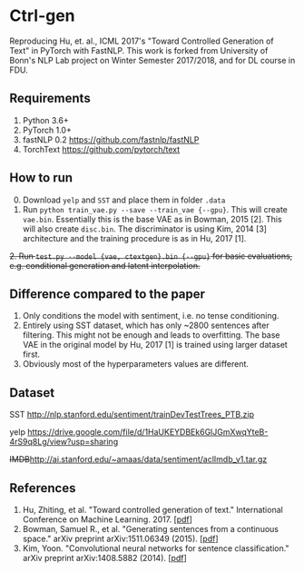 # Ctrl-gen
Reproducing Hu, et. al., ICML 2017's "Toward Controlled Generation of Text" in PyTorch with FastNLP.
This work is forked from University of Bonn's NLP Lab project on Winter Semester 2017/2018,
and for DL course in FDU.


## Requirements
1. Python 3.6+
2. PyTorch 1.0+
3. fastNLP 0.2 <https://github.com/fastnlp/fastNLP>
4. TorchText <https://github.com/pytorch/text>


## How to run
0. Download `yelp` and `SST` and place them in folder `.data`
1. Run `python train_vae.py --save --train_vae {--gpu}`. This will create `vae.bin`. Essentially this is the base VAE as in Bowman, 2015 [2]. This will also create `disc.bin`. The discriminator is using Kim, 2014 [3] architecture and the training procedure is as in Hu, 2017 [1].

~~2. Run `test.py --model {vae, ctextgen}.bin {--gpu}` for basic evaluations, e.g. conditional generation and latent interpolation.~~

## Difference compared to the paper
1. Only conditions the model with sentiment, i.e. no tense conditioning.
2. Entirely using SST dataset, which has only ~2800 sentences after filtering. This might not be enough and leads to overfitting. The base VAE in the original model by Hu, 2017 [1] is trained using larger dataset first.
3. Obviously most of the hyperparameters values are different.


## Dataset

SST <http://nlp.stanford.edu/sentiment/trainDevTestTrees_PTB.zip>

yelp <https://drive.google.com/file/d/1HaUKEYDBEk6GlJGmXwqYteB-4rS9q8Lg/view?usp=sharing>

~~IMDB~~<http://ai.stanford.edu/~amaas/data/sentiment/aclImdb_v1.tar.gz>

## References
1. Hu, Zhiting, et al. "Toward controlled generation of text." International Conference on Machine Learning. 2017. [[pdf](http://proceedings.mlr.press/v70/hu17e/hu17e.pdf)]
2. Bowman, Samuel R., et al. "Generating sentences from a continuous space." arXiv preprint arXiv:1511.06349 (2015). [[pdf](https://arxiv.org/pdf/1511.06349.pdf?utm_campaign=Revue%20newsletter&utm_medium=Newsletter&utm_source=revue)]
3. Kim, Yoon. "Convolutional neural networks for sentence classification." arXiv preprint arXiv:1408.5882 (2014). [[pdf](https://arxiv.org/pdf/1408.5882)]